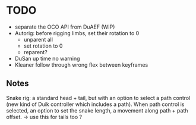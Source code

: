 # TODO

- separate the OCO API from DuAEF (WIP)
- Autorig: before rigging limbs, set their rotation to 0
  - unparent all
  - set rotation to 0
  - reparent?
- DuSan up time no warning
- Kleaner follow through wrong flex between keyframes

## Notes

Snake rig: a standard head + tail, but with an option to select a path control (new kind of Duik controller which includes a path). When path control is selected, an option to set the snake length, a movement along path + path offset.
-> use this for tails too ?
